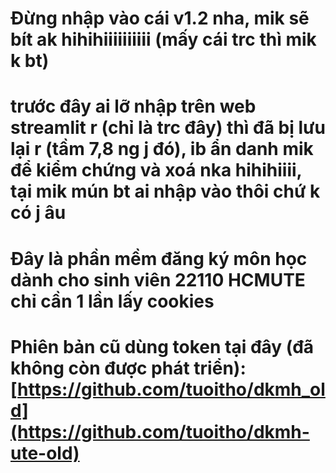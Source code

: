 # Đừng nhập vào cái v1.2 nha, mik sẽ bít ak hihihiiiiiiiiii (mấy cái trc thì mik k bt)

# trước đây ai lỡ nhập trên web streamlit r (chỉ là trc đây) thì đã bị lưu lại r (tầm 7,8 ng j đó), ib ẩn danh mik để kiểm chứng và xoá nka hihihiiii, tại mik mún bt ai nhập vào thôi chứ k có j âu

# Đây là phần mềm đăng ký môn học dành cho sinh viên 22110 HCMUTE chỉ cần 1 lần lấy cookies

# Phiên bản cũ dùng token tại đây (đã không còn được phát triển): [https://github.com/tuoitho/dkmh_old](https://github.com/tuoitho/dkmh-ute-old)

